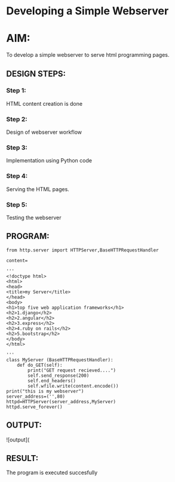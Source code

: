 # Developing a Simple Webserver

# AIM:

To develop a simple webserver to serve html programming pages.

## DESIGN STEPS:

### Step 1:

HTML content creation is done

### Step 2:

Design of webserver workflow

### Step 3:

Implementation using Python code

### Step 4:

Serving the HTML pages.

### Step 5:

Testing the webserver

## PROGRAM:
```
from http.server import HTTPServer,BaseHTTPRequestHandler

content=

'''
<!doctype html>
<html>
<head>
<title>my Server</title>
</head>
<body>
<h1>top five web application frameworks</h1>
<h2>1.django</h2>
<h2>2.angular</h2>
<h2>3.express</h2>
<h2>4.ruby on rails</h2>
<h2>5.bootstrap</h2>
</body>
</html>

'''
class MyServer (BaseHTTPRequestHandler):
    def do_GET(self):
        print("GET request recieved....")
        self.send_response(200)
        self.end_headers()
        self.wfile.write(content.encode())
print("this is my webserver")
server_address=('',80)
httpd=HTTPServer(server_address,MyServer)
httpd.serve_forever()
```

## OUTPUT:
![output](
## RESULT:
The program is executed succesfully
